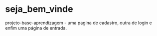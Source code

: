 # seja_bem_vinde
projeto-base-aprendizagem - uma pagina de cadastro, outra de login e enfim uma página de entrada.

